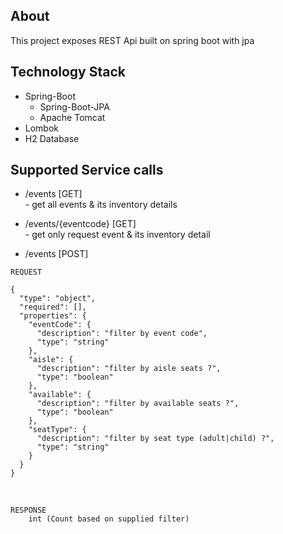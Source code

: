 ## About

This project exposes REST Api built on spring boot with jpa

## Technology Stack 
- Spring-Boot
	- Spring-Boot-JPA
	- Apache Tomcat
- Lombok
- H2 Database


## Supported Service calls

* /events  [GET]<br/> 
					- get all events & its inventory details

* /events/{eventcode} [GET]<br/>
					- get only request event & its inventory detail

* /events [POST]<br/>
```
REQUEST

{
  "type": "object",
  "required": [],
  "properties": {
    "eventCode": {
      "description": "filter by event code",
      "type": "string"
    },
    "aisle": {
      "description": "filter by aisle seats ?",
      "type": "boolean"
    },
    "available": {
      "description": "filter by available seats ?",
      "type": "boolean"
    },
    "seatType": {
      "description": "filter by seat type (adult|child) ?",
      "type": "string"
    }
  }
}

```
<br/>

```
RESPONSE
	int (Count based on supplied filter)
```
